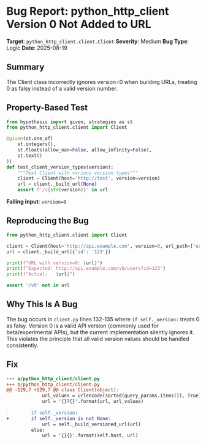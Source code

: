 # Bug Report: python_http_client Version 0 Not Added to URL

**Target**: `python_http_client.client.Client`
**Severity**: Medium
**Bug Type**: Logic
**Date**: 2025-08-19

## Summary

The Client class incorrectly ignores version=0 when building URLs, treating 0 as falsy instead of a valid version number.

## Property-Based Test

```python
from hypothesis import given, strategies as st
from python_http_client.client import Client

@given(st.one_of(
    st.integers(),
    st.floats(allow_nan=False, allow_infinity=False),
    st.text()
))
def test_client_version_types(version):
    """Test Client with various version types"""
    client = Client(host='http://test', version=version)
    url = client._build_url(None)
    assert f'/v{str(version)}' in url
```

**Failing input**: `version=0`

## Reproducing the Bug

```python
from python_http_client.client import Client

client = Client(host='http://api.example.com', version=0, url_path=['users'])
url = client._build_url({'id': '123'})

print(f"URL with version=0: {url}")
print(f"Expected: http://api.example.com/v0/users?id=123")
print(f"Actual:   {url}")

assert '/v0' not in url
```

## Why This Is A Bug

The bug occurs in `client.py` lines 132-135 where `if self._version:` treats 0 as falsy. Version 0 is a valid API version (commonly used for beta/experimental APIs), but the current implementation silently ignores it. This violates the principle that all valid version values should be handled consistently.

## Fix

```diff
--- a/python_http_client/client.py
+++ b/python_http_client/client.py
@@ -129,7 +129,7 @@ class Client(object):
             url_values = urlencode(sorted(query_params.items()), True)
             url = '{}?{}'.format(url, url_values)
 
-        if self._version:
+        if self._version is not None:
             url = self._build_versioned_url(url)
         else:
             url = '{}{}'.format(self.host, url)
```